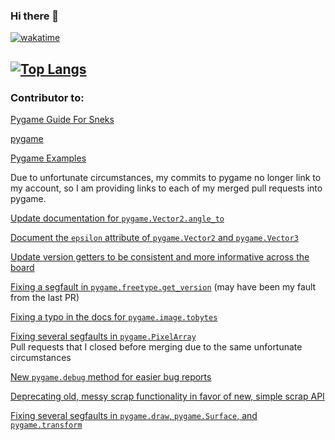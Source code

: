 ### Hi there 👋

[![wakatime](https://wakatime.com/badge/user/fe482a33-8c18-456e-98b8-a3927ad70f1b.svg)](https://wakatime.com/@fe482a33-8c18-456e-98b8-a3927ad70f1b)

<!-- [![Top Langs](https://github-readme-stats-oddbookworm.vercel.app/top-langs/?username=oddbookworm](https://github.com/oddbookworm/github-readme-stats) -->
[![Top Langs](https://github-readme-stats-oddbookworm.vercel.app/api/top-langs/?username=oddbookworm)](https://github.com/oddbookworm/github-readme-stats)
---
### Contributor to:
[Pygame Guide For Sneks](https://github.com/pygame-guide-for-sneks/pygame-guide-for-sneks.github.io)

[pygame](https://github.com/pygame/pygame)

[Pygame Examples](https://github.com/pygame-examples/pygame_examples)

Due to unfortunate circumstances, my commits to pygame no longer link to my account,
so I am providing links to each of my merged pull requests into pygame.

[Update documentation for `pygame.Vector2.angle_to`](https://github.com/pygame/pygame/pull/3359)

[Document the `epsilon` attribute of `pygame.Vector2` and `pygame.Vector3`](https://github.com/pygame/pygame/pull/3373)

[Update version getters to be consistent and more informative across the board](https://github.com/pygame/pygame/pull/3379)

[Fixing a segfault in `pygame.freetype.get_version`](https://github.com/pygame/pygame/pull/3567) (may have been my fault from the last PR)

[Fixing a typo in the docs for `pygame.image.tobytes`](https://github.com/pygame/pygame/pull/3657)

[Fixing several segfaults in `pygame.PixelArray`](https://github.com/pygame/pygame/pull/3666)
<br>
Pull requests that I closed before merging due to the same unfortunate circumstances

[New `pygame.debug` method for easier bug reports](https://github.com/pygame/pygame/pull/3374)

[Deprecating old, messy scrap functionality in favor of new, simple scrap API](https://github.com/pygame/pygame/pull/3510)

[Fixing several segfaults in `pygame.draw`, `pygame.Surface`, and `pygame.transform`](https://github.com/pygame/pygame/pull/3680)



<!--
**oddbookworm/oddbookworm** is a ✨ _special_ ✨ repository because its `README.md` (this file) appears on your GitHub profile.

Here are some ideas to get you started:

- 🔭 I’m currently working on ...
- 🌱 I’m currently learning ...
- 👯 I’m looking to collaborate on ...
- 🤔 I’m looking for help with ...
- 💬 Ask me about ...
- 📫 How to reach me: ...
- 😄 Pronouns: ...
- ⚡ Fun fact: ...
-->
